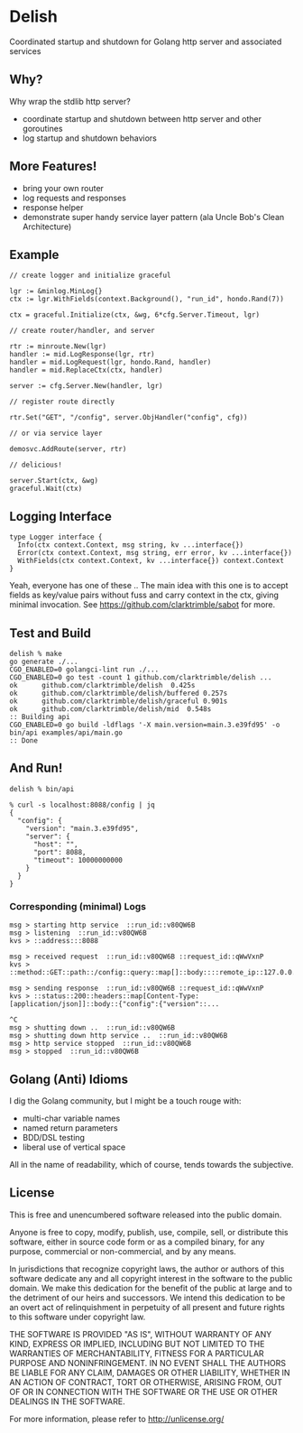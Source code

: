 
# Delish

Coordinated startup and shutdown for Golang http server and associated services

## Why?

Why wrap the stdlib http server?

 - coordinate startup and shutdown between http server and other goroutines
 - log startup and shutdown behaviors

## More Features!

 - bring your own router
 - log requests and responses
 - response helper
 - demonstrate super handy service layer pattern (ala Uncle Bob's Clean Architecture)

## Example

    // create logger and initialize graceful

    lgr := &minlog.MinLog{}
    ctx := lgr.WithFields(context.Background(), "run_id", hondo.Rand(7))

    ctx = graceful.Initialize(ctx, &wg, 6*cfg.Server.Timeout, lgr)

    // create router/handler, and server

    rtr := minroute.New(lgr)
    handler := mid.LogResponse(lgr, rtr)
    handler = mid.LogRequest(lgr, hondo.Rand, handler)
    handler = mid.ReplaceCtx(ctx, handler)

    server := cfg.Server.New(handler, lgr)

    // register route directly

    rtr.Set("GET", "/config", server.ObjHandler("config", cfg))

    // or via service layer

    demosvc.AddRoute(server, rtr)

    // delicious!

    server.Start(ctx, &wg)
    graceful.Wait(ctx)

## Logging Interface

    type Logger interface {
      Info(ctx context.Context, msg string, kv ...interface{})
      Error(ctx context.Context, msg string, err error, kv ...interface{})
      WithFields(ctx context.Context, kv ...interface{}) context.Context
    }

Yeah, everyone has one of these ..  The main idea with this one is to accept fields as key/value
pairs without fuss and carry context in the ctx, giving minimal invocation.
See https://github.com/clarktrimble/sabot for more.

## Test and Build

    delish % make
    go generate ./...
    CGO_ENABLED=0 golangci-lint run ./...
    CGO_ENABLED=0 go test -count 1 github.com/clarktrimble/delish ...
    ok  	github.com/clarktrimble/delish	0.425s
    ok  	github.com/clarktrimble/delish/buffered	0.257s
    ok  	github.com/clarktrimble/delish/graceful	0.901s
    ok  	github.com/clarktrimble/delish/mid	0.548s
    :: Building api
    CGO_ENABLED=0 go build -ldflags '-X main.version=main.3.e39fd95' -o bin/api examples/api/main.go
    :: Done

## And Run!

    delish % bin/api

    % curl -s localhost:8088/config | jq
    {
      "config": {
        "version": "main.3.e39fd95",
        "server": {
          "host": "",
          "port": 8088,
          "timeout": 10000000000
        }
      }
    }

### Corresponding (minimal) Logs

    msg > starting http service  ::run_id::v80QW6B
    msg > listening  ::run_id::v80QW6B
    kvs > ::address:::8088

    msg > received request  ::run_id::v80QW6B ::request_id::qWwVxnP
    kvs > ::method::GET::path::/config::query::map[]::body::::remote_ip::127.0.0.1::remote_port:...

    msg > sending response  ::run_id::v80QW6B ::request_id::qWwVxnP
    kvs > ::status::200::headers::map[Content-Type:[application/json]]::body::{"config":{"version"::...

    ^C
    msg > shutting down ..  ::run_id::v80QW6B
    msg > shutting down http service ..  ::run_id::v80QW6B
    msg > http service stopped  ::run_id::v80QW6B
    msg > stopped  ::run_id::v80QW6B

## Golang (Anti) Idioms

I dig the Golang community, but I might be a touch rouge with:

  - multi-char variable names
  - named return parameters
  - BDD/DSL testing
  - liberal use of vertical space

All in the name of readability, which of course, tends towards the subjective.

## License

This is free and unencumbered software released into the public domain.

Anyone is free to copy, modify, publish, use, compile, sell, or
distribute this software, either in source code form or as a compiled
binary, for any purpose, commercial or non-commercial, and by any
means.

In jurisdictions that recognize copyright laws, the author or authors
of this software dedicate any and all copyright interest in the
software to the public domain. We make this dedication for the benefit
of the public at large and to the detriment of our heirs and
successors. We intend this dedication to be an overt act of
relinquishment in perpetuity of all present and future rights to this
software under copyright law.

THE SOFTWARE IS PROVIDED "AS IS", WITHOUT WARRANTY OF ANY KIND,
EXPRESS OR IMPLIED, INCLUDING BUT NOT LIMITED TO THE WARRANTIES OF
MERCHANTABILITY, FITNESS FOR A PARTICULAR PURPOSE AND NONINFRINGEMENT.
IN NO EVENT SHALL THE AUTHORS BE LIABLE FOR ANY CLAIM, DAMAGES OR
OTHER LIABILITY, WHETHER IN AN ACTION OF CONTRACT, TORT OR OTHERWISE,
ARISING FROM, OUT OF OR IN CONNECTION WITH THE SOFTWARE OR THE USE OR
OTHER DEALINGS IN THE SOFTWARE.

For more information, please refer to <http://unlicense.org/>

